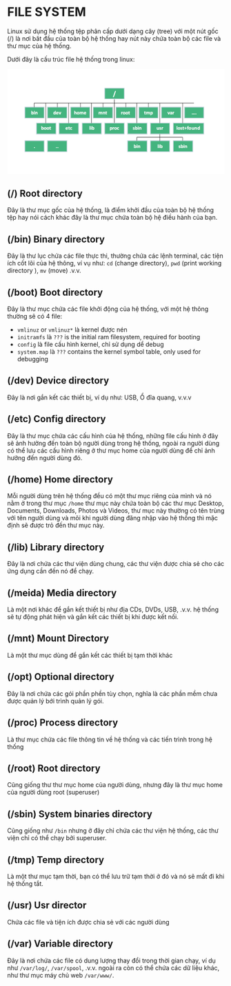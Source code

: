 # FILE SYSTEM

Linux sử dụng hệ thống tệp phân cấp dưới dạng cây (tree) với một nút gốc (/) là nơi băt đầu của toàn bộ hệ thống hay nút này chứa toàn bộ các file và thư mục của hệ thống.

Dưới đây là cấu trúc file hệ thống trong linux:

<img src="../Images/Linux-File-System.png">

## (/) Root directory
Đây là thư mục gốc của hệ thống, là điểm khởi đầu của toàn bộ hệ thống tệp hay nói cách khác đây là thư mục chứa toàn bộ hệ điều hành của bạn.

## (/bin) Binary directory
Đây là thư lục chứa các file thực thi, thường chứa các lệnh terminal, các tiện ích cốt lõi của hệ thông, ví vụ như: `cd` (change directory), `pwd` (print working directory ), `mv` (move) .v.v.

## (/boot) Boot directory
Đây là thư mục chứa các file khởi động của hệ thống, với một hệ thông thường sẽ có 4 file:
- `vmlinuz` or `vmlinuz*` là kernel được nén
- `initramfs` là `???` is the initial ram filesystem, required for booting
- `config` là file cấu hình kernel, chỉ sử dụng dể debug
- `system.map` là `???` contains the kernel symbol table, only used for debugging

## (/dev) Device directory
Đây là nơi gắn kết các thiết bị, ví dụ như: USB, Ổ đĩa quang, v.v.v

## (/etc) Config directory
Đây là thư mục chứa các cấu hình của hệ thống, những file cấu hình ở đây sẽ ảnh hưởng đến toàn bộ người dùng trong hệ thống, ngoài ra người dùng có thể lưu các cấu hình riêng ở thư mục home của người dùng để chỉ ảnh hưởng đến người dùng đó.

## (/home) Home directory
Mỗi người dùng trên hệ thống đều có một thư mục riêng của mình và nó nằm ở trong thư mục `/home` thư mục này chứa toàn bộ các thư mục Desktop, Documents, Downloads, Photos và Videos, thư mục này thường có tên trùng với tên người dùng và mõi khi người dùng đăng nhập vào hệ thống thì mặc định sẽ được trỏ đến thư mục này.

## (/lib) Library directory
Đây là nơi chứa các thư viện dùng chung, các thư viện được chia sẻ cho các ứng dụng cần đến nó để chạy.

## (/meida) Media directory
Là một nơi khác để gắn kết thiết bị như địa CDs, DVDs, USB, .v.v. hệ thống sẽ tự động phát hiện và gắn kết các thiết bị khi được kết nối.

## (/mnt) Mount Directory
Là một thư mục dùng để gắn kết các thiết bị tạm thời khác

## (/opt) Optional directory
Đây là nơi chứa các gói phần phền tùy chọn, nghĩa là các phần mềm chưa được quản lý bới trình quản lý gói.

## (/proc) Process directory
Là thư mục chứa các file thông tin về hệ thống và các tiến trình trong hệ thống

## (/root) Root directory
Cũng giống thư thư mục home của người dùng, nhưng đây là thư mục home của người dùng root (superuser)

## (/sbin) System binaries directory
Cũng giống như `/bin` nhưng ở đây chỉ chứa các thư viện hệ thống, các thư viện chỉ có thể chạy bởi superuser.

## (/tmp) Temp directory
Là một thư mục tạm thời, bạn có thể lưu trữ tạm thời ở đó và nó sẽ mất đi khi hệ thống tắt.

## (/usr) Usr director
Chứa các file và tiện ích được chia sẻ với các người dùng

## (/var) Variable directory
Đây là nơi chứa các file có dung lượng thay đổi trong thời gian chạy, ví dụ như `/var/log/`, `/var/spool`, .v.v. ngoài ra còn có thể chứa các dữ liệu khác, như thư mục máy chủ web `/var/www/`.